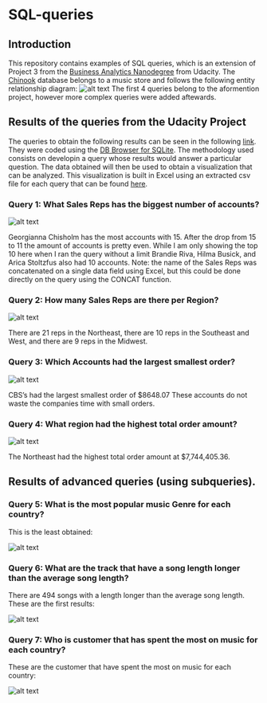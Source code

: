 # SQL-queries
## Introduction
This repository contains examples of SQL queries, which is an extension of Project 3 from the [Business Analytics Nanodegree](https://www.udacity.com/course/business-analytics-nanodegree--nd098) from Udacity. The [Chinook](https://github.com/npuente/SQL-queries/blob/master/chinook.db) database belongs to a music store and follows the following entity relationship diagram:
![alt text](https://github.com/npuente/SQL-queries/blob/master/Images/erd.png?raw=true)
The first 4 queries belong to the aformention project, however more complex queries were added aftewards.

## Results of the queries from the Udacity Project
The queries to obtain the following results can be seen in the following [link](https://github.com/npuente/SQL-queries/blob/master/Queries). They were coded using the [DB Browser for SQLite](http://sqlitebrowser.org/). The methodology used consists on developin a query whose results would answer a particular question. The data obtained will then be used to obtain a visualization that can be analyzed. This visualization is built in Excel using an extracted csv file for each query that can be found [here](https://github.com/npuente/SQL-queries/tree/master/data_from_queries).

### Query 1: What Sales Reps has the biggest number of accounts?
![alt text](https://github.com/npuente/SQL-queries/blob/master/Images/q1.png?raw_true)

Georgianna Chisholm has the most accounts with 15.
After the drop from 15 to 11 the amount of accounts is pretty even. While I am only showing the top 10 here when I ran the query without a limit Brandie Riva, Hilma Busick, and Arica Stoltzfus also had 10 accounts.
Note: the name of the Sales Reps was concatenated on a single data field using Excel, but this could be done directly on the query using the CONCAT function.

### Query 2: How many Sales Reps are there per Region?
![alt text](https://github.com/npuente/SQL-queries/blob/master/Images/q2.png?raw_true)

There are 21 reps in the Northeast, there are 10 reps in the Southeast and West, and there are 9 reps in the Midwest.

### Query 3: Which Accounts had the largest smallest order?
![alt text](https://github.com/npuente/SQL-queries/blob/master/Images/q3.png?raw_true)

CBS’s had the largest smallest order of $8648.07
These accounts do not waste the companies time with small orders.

### Query 4: What region had the highest total order amount?
![alt text](https://github.com/npuente/SQL-queries/blob/master/Images/q4.png?raw_true)

The Northeast had the highest total order amount at $7,744,405.36.

## Results of advanced queries (using subqueries).
### Query 5: What is the most popular music Genre for each country?
This is the least obtained:

![alt text](https://github.com/npuente/SQL-queries/blob/master/Images/q5.png?raw_true)

### Query 6: What are the track that have a song length longer than the average song length?
There are 494 songs with a length longer than the average song length. These are the first results:

![alt text](https://github.com/npuente/SQL-queries/blob/master/Images/q6.PNG?raw_true)

### Query 7: Who is customer that has spent the most on music for each country?
These are the customer that have spent the most on music for each country:

![alt text](https://github.com/npuente/SQL-queries/blob/master/Images/q7.png?raw_true)

